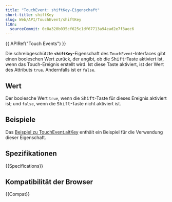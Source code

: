 ```yaml
---
title: "TouchEvent: shiftKey-Eigenschaft"
short-title: shiftKey
slug: Web/API/TouchEvent/shiftKey
l10n:
  sourceCommit: 0c8a320b035cf625c1df67713a94ead2e7f3aec6
---
```


{{ APIRef("Touch Events") }}

Die schreibgeschützte **`shiftKey`**-Eigenschaft des `TouchEvent`-Interfaces gibt einen booleschen Wert zurück, der angibt, ob die <kbd>Shift</kbd>-Taste aktiviert ist, wenn das Touch-Ereignis erstellt wird. Ist diese Taste aktiviert, ist der Wert des Attributs `true`. Andernfalls ist er `false`.

## Wert

Der boolesche Wert `true`, wenn die <kbd>Shift</kbd>-Taste für dieses Ereignis aktiviert ist; und `false`, wenn die <kbd>Shift</kbd>-Taste nicht aktiviert ist.

## Beispiele

Das [Beispiel zu TouchEvent.altKey](/de/docs/Web/API/TouchEvent/altKey#examples) enthält ein Beispiel für die Verwendung dieser Eigenschaft.

## Spezifikationen

{{Specifications}}

## Kompatibilität der Browser

{{Compat}}
